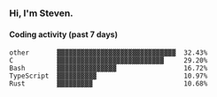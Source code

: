 ### Hi, I'm Steven.

#### Coding activity (past 7 days)
```
other       ▓▓▓▓▓▓▓▓▓▓▓▓▓▓▓▓▓▓▓▓▓▓▓▓▓▓▓▓▓▓  32.43%
C           ▓▓▓▓▓▓▓▓▓▓▓▓▓▓▓▓▓▓▓▓▓▓▓▓▓▓▓     29.20%
Bash        ▓▓▓▓▓▓▓▓▓▓▓▓▓▓▓                 16.72%
TypeScript  ▓▓▓▓▓▓▓▓▓▓                      10.97%
Rust        ▓▓▓▓▓▓▓▓▓                       10.68%
```
